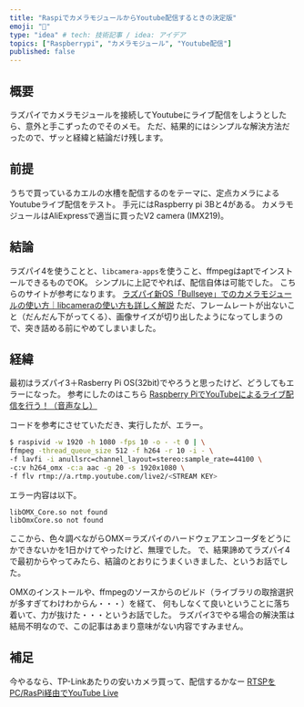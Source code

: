 ```yaml
---
title: "RaspiでカメラモジュールからYoutube配信するときの決定版"
emoji: "🍣"
type: "idea" # tech: 技術記事 / idea: アイデア
topics: ["Raspberrypi", "カメラモジュール", "Youtube配信"]
published: false
---
```


## 概要
ラズパイでカメラモジュールを接続してYoutubeにライブ配信をしようとしたら、意外と手こずったのでそのメモ。
ただ、結果的にはシンプルな解決方法だったので、ザッと経緯と結論だけ残します。

## 前提
うちで買っているカエルの水槽を配信するのをテーマに、定点カメラによるYoutubeライブ配信をテスト。
手元にはRaspberry pi 3Bと4がある。
カメラモジュールはAliExpressで適当に買ったV2 camera (IMX219)。

## 結論
ラズパイ4を使うことと、`libcamera-apps`を使うこと、ffmpegはaptでインストールできるものでOK。
シンプルに上記でやれば、配信自体は可能でした。
こちらのサイトが参考になります。
[ラズパイ新OS「Bullseye」でのカメラモジュールの使い方｜libcameraの使い方も詳しく解説](https://hellobreak.net/raspberry-pi-bullseye-libcamera/)
ただ、フレームレートが出ないこと（だんだん下がってくる）、画像サイズが切り出したようになってしまうので、突き詰める前にやめてしまいました。

## 経緯
最初はラズパイ3＋Rasberry Pi OS(32bit)でやろうと思ったけど、どうしてもエラーになった。
参考にしたのはこちら
[Raspberry PiでYouTubeによるライブ配信を行う！（音声なし）](https://lab4ict.com/website/articles/771)

コードを参考にさせていただき、実行したが、エラー。
```bash
$ raspivid -w 1920 -h 1080 -fps 10 -o - -t 0 | \
ffmpeg -thread_queue_size 512 -f h264 -r 10 -i - \
-f lavfi -i anullsrc=channel_layout=stereo:sample_rate=44100 \
-c:v h264_omx -c:a aac -g 20 -s 1920x1080 \
-f flv rtmp://a.rtmp.youtube.com/live2/<STREAM KEY>
```

エラー内容は以下。
```
libOMX_Core.so not found
libOmxCore.so not found
```

ここから、色々調べながらOMX＝ラズパイのハードウェアエンコーダをどうにかできないかを1日かけてやったけど、無理でした。
で、結果諦めてラズパイ4で最初からやってみたら、結論のとおりにうまくいきました、というお話でした。

OMXのインストールや、ffmpegのソースからのビルド（ライブラリの取捨選択が多すぎてわけわからん・・・）を経て、
何もしなくて良いということに落ち着いて、力が抜けた・・・というお話でした。
ラズパイ3でやる場合の解決策は結局不明なので、この記事はあまり意味がない内容ですみません。

## 補足
今やるなら、TP-Linkあたりの安いカメラ買って、配信するかなー
[RTSPをPC/RasPi経由でYouTube Live](https://qiita.com/nakamiri/items/78e4c8c2bfee85527f0f)

